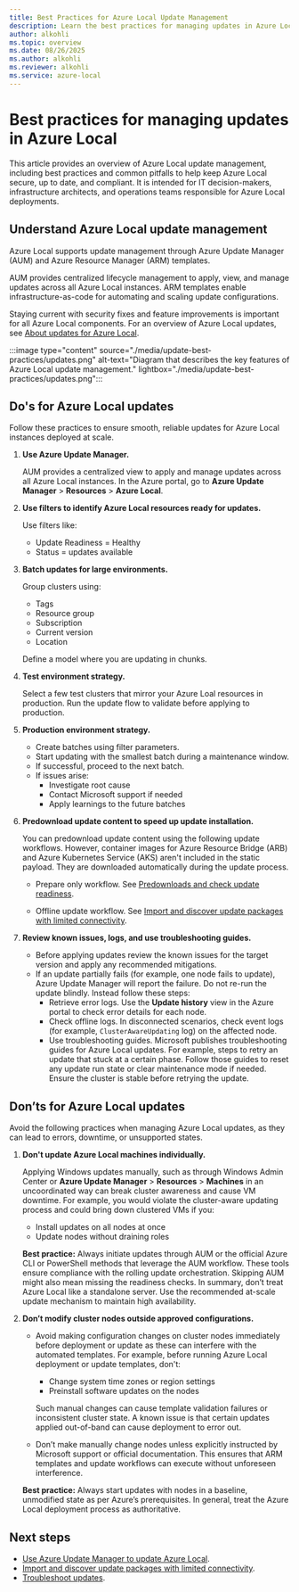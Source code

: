 ```yaml
---
title: Best Practices for Azure Local Update Management
description: Learn the best practices for managing updates in Azure Local.
author: alkohli
ms.topic: overview
ms.date: 08/26/2025
ms.author: alkohli
ms.reviewer: alkohli
ms.service: azure-local
---
```


# Best practices for managing updates in Azure Local

This article provides an overview of Azure Local update management, including best practices and common pitfalls to help keep Azure Local secure, up to date, and compliant. It is intended for IT decision-makers, infrastructure architects, and operations teams responsible for Azure Local deployments.

## Understand Azure Local update management

Azure Local supports update management through Azure Update Manager (AUM) and Azure Resource Manager (ARM) templates.

AUM provides centralized lifecycle management to apply, view, and manage updates across all Azure Local instances. ARM templates enable infrastructure-as-code for automating and scaling update configurations.

Staying current with security fixes and feature improvements is important for all Azure Local components. For an overview of Azure Local updates, see [About updates for Azure Local](./about-updates-23h2.md).

:::image type="content" source="./media/update-best-practices/updates.png" alt-text="Diagram that describes the key features of Azure Local update management." lightbox="./media/update-best-practices/updates.png":::

## Do's for Azure Local updates

Follow these practices to ensure smooth, reliable updates for Azure Local instances deployed at scale.

1. **Use Azure Update Manager.**

   AUM provides a centralized view to apply and manage updates across all Azure Local instances. In the Azure portal, go to **Azure Update Manager** > **Resources** > **Azure Local**.

1. **Use filters to identify Azure Local resources ready for updates.**

   Use filters like:
   - Update Readiness = Healthy
   - Status = updates available

1. **Batch updates for large environments.**

   Group clusters using:
   - Tags
   - Resource group
   - Subscription
   - Current version
   - Location
   
   Define a model where you are updating in chunks.  

1. **Test environment strategy.**

   Select a few test clusters that mirror your Azure Loal resources in production. Run the update flow to validate before applying to production.

1. **Production environment strategy.**

   - Create batches using filter parameters.
   - Start updating with the smallest batch during a maintenance window.
   - If successful, proceed to the next batch.
   - If issues arise:
      - Investigate root cause
      - Contact Microsoft support if needed
      - Apply learnings to the future batches

1. **Predownload update content to speed up update installation.**

   You can predownload update content using the following update workflows. However, container images for Azure Resource Bridge (ARB) and Azure Kubernetes Service (AKS)  aren't included in the static payload. They are downloaded automatically during the update process.

   - Prepare only workflow. See [Predownloads and check update readiness](./update-via-powershell-23h2.md#step-4-recommended-predownload-and-check-update-readiness).

   - Offline update workflow. See [Import and discover update packages with limited connectivity](./import-discover-updates-offline-23h2.md).

1. **Review known issues, logs, and use troubleshooting guides.**

   - Before applying updates review the known issues for the target version and apply any recommended mitigations.
   - If an update partially fails (for example, one node fails to update), Azure Update Manager will report the failure. Do not re-run the update blindly. Instead follow these steps:
      - Retrieve error logs. Use the **Update history** view in the Azure portal to check error details for each node.
      - Check offline logs. In disconnected scenarios, check event logs (for example, `ClusterAwareUpdating` log) on the affected node.
      - Use troubleshooting guides. Microsoft publishes troubleshooting guides for Azure Local updates. For example, steps to retry an update that stuck at a certain phase. Follow those guides to reset any update run state or clear maintenance mode if needed. Ensure the cluster is stable before retrying the update.

## Don’ts for Azure Local updates

Avoid the following practices when managing Azure Local updates, as they can lead to errors, downtime, or unsupported states.

1. **Don't update Azure Local machines individually.**

   Applying Windows updates manually, such as through Windows Admin Center or **Azure Update Manager** > **Resources** > **Machines** in an uncoordinated way can break cluster awareness and cause VM downtime. For example, you would violate the cluster-aware updating process and could bring down clustered VMs if you:

      - Install updates on all nodes at once
      - Update nodes without draining roles

   **Best practice:** Always initiate updates through AUM or the official Azure CLI or PowerShell methods that leverage the AUM workflow. These tools ensure compliance with the rolling update orchestration. Skipping AUM might also mean missing the readiness checks. In summary, don’t treat Azure Local like a standalone server. Use the recommended at-scale update mechanism to maintain high availability.

1. **Don’t modify cluster nodes outside approved configurations.**

   - Avoid making configuration changes on cluster nodes immediately before deployment or update as these can interfere with the automated templates. For example, before running Azure Local deployment or update templates, don't:
      - Change system time zones or region settings
      - Preinstall software updates on the nodes

      Such manual changes can cause template validation failures or inconsistent cluster state. A known issue is that certain updates applied out-of-band can cause deployment to error out.

   - Don’t make manually change nodes unless explicitly instructed by Microsoft support or official documentation. This ensures that ARM templates and update workflows can execute without unforeseen interference.

   **Best practice:** Always start updates with nodes in a baseline, unmodified state as per Azure’s prerequisites. In general, treat the Azure Local deployment process as authoritative.

## Next steps

- [Use Azure Update Manager to update Azure Local](./azure-update-manager-23h2.md).
- [Import and discover update packages with limited connectivity](./import-discover-updates-offline-23h2.md).
- [Troubleshoot updates](./update-troubleshooting-23h2.md).
